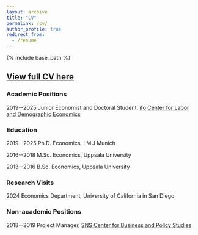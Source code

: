 ```yaml
---
layout: archive
title: "CV"
permalink: /cv/
author_profile: true
redirect_from:
  - /resume
---
```


{% include base_path %}

## **[View full CV here](https://drive.google.com/file/d/177_YkAIlIHnAVo3mdBEbxHrIpTjy11oF/view)**


### **Academic Positions**
2019--2025 Junior Economist and Doctoral Student, [ifo Center for Labor and Demographic Economics](https://www.ifo.de/en/research/ifo-center-for-labor-and-demographic-economics)

### **Education**
2019--2025 Ph.D. Economics, LMU Munich

2016--2018 M.Sc. Economics, Uppsala University

2013--2016 B.Sc. Economics, Uppsala University

### **Research Visits**
2024 Economics Department, University of California in San Diego

### **Non-academic Positions**
2018--2019 Project Manager, [SNS Center for Business and Policy Studies](https://www.sns.se/en/)

